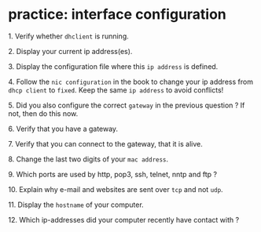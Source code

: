 # practice: interface configuration

1\. Verify whether `dhclient` is running.

2\. Display your current ip address(es).

3\. Display the configuration file where this `ip address` is defined.

4\. Follow the `nic configuration` in the book to change your ip address
from `dhcp client` to `fixed`. Keep the same `ip address` to avoid
conflicts!

5\. Did you also configure the correct `gateway` in the previous
question ? If not, then do this now.

6\. Verify that you have a gateway.

7\. Verify that you can connect to the gateway, that it is alive.

8\. Change the last two digits of your `mac address`.

9\. Which ports are used by http, pop3, ssh, telnet, nntp and ftp ?

10\. Explain why e-mail and websites are sent over `tcp` and not `udp`.

11\. Display the `hostname` of your computer.

12\. Which ip-addresses did your computer recently have contact with ?
